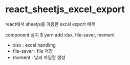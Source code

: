 # react_sheetjs_excel_export
react에서 sheetjs를 이용한 excel export 예제

component 설치
$ yarn add xlsx, file-saver, moment

- xlsx : excel handling
- file-saver : file 저장
- moment : 날짜 파일명 생성
 

